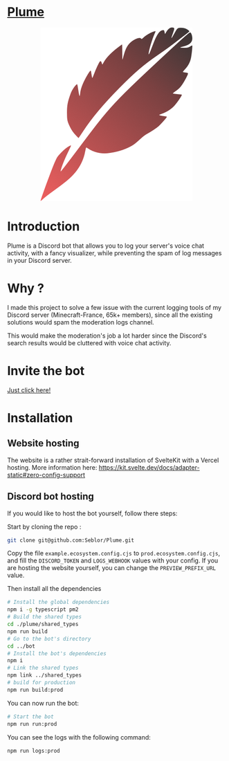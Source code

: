 # [Plume](https://plume.red)

<p align="center">
  <a href="https://plume.red"><img src="./logo.webp" /></a>
</p>

# Introduction

Plume is a Discord bot that allows you to log your server's voice chat activity, with a fancy visualizer, while preventing the spam of log messages in your Discord server.

# Why ?

I made this project to solve a few issue with the current logging tools of my Discord server (Minecraft-France, 65k+ members), since all the existing solutions would spam the moderation logs channel.

This would make the moderation's job a lot harder since the Discord's search results would be cluttered with voice chat activity.

# Invite the bot

[Just click here!](https://discord.com/api/oauth2/authorize?client_id=1146113119840641234&scope=bot&permissions=2147485824)

# Installation

## Website hosting

The website is a rather strait-forward installation of SvelteKit with a Vercel hosting. More information here: https://kit.svelte.dev/docs/adapter-static#zero-config-support

## Discord bot hosting

If you would like to host the bot yourself, follow there steps:

Start by cloning the repo :

```bash
git clone git@github.com:Seblor/Plume.git
```

Copy the file `example.ecosystem.config.cjs` to `prod.ecosystem.config.cjs`, and fill the `DISCORD_TOKEN` and `LOGS_WEBHOOK` values with your config. If you are hosting the website yourself, you can change the `PREVIEW_PREFIX_URL` value.

Then install all the dependencies

```bash
# Install the global dependencies
npm i -g typescript pm2
# Build the shared types
cd ./plume/shared_types
npm run build
# Go to the bot's directory
cd ../bot
# Install the bot's dependencies
npm i
# Link the shared types
npm link ../shared_types
# build for production
npm run build:prod
```

You can now run the bot:

```bash
# Start the bot
npm run run:prod
```

You can see the logs with the following command:

```bash
npm run logs:prod
```